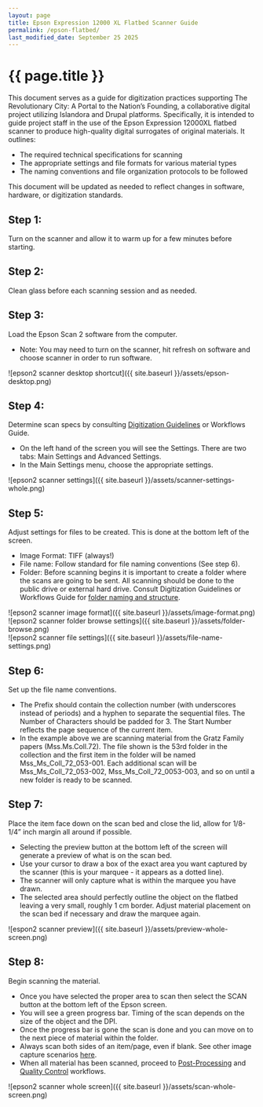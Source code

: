 ```yaml
---
layout: page
title: Epson Expression 12000 XL Flatbed Scanner Guide
permalink: /epson-flatbed/
last_modified_date: September 25 2025
---
```


# {{ page.title }}

This document serves as a guide for digitization practices supporting The Revolutionary City: A Portal to the Nation’s Founding, a collaborative digital project utilizing Islandora and Drupal platforms. Specifically, it is intended to guide project staff in the use of the Epson Expression 12000XL flatbed scanner to produce high-quality digital surrogates of original materials. It outlines:

* The required technical specifications for scanning  
* The appropriate settings and file formats for various material types  
* The naming conventions and file organization protocols to be followed  

This document will be updated as needed to reflect changes in software, hardware, or digitization standards.
## Step 1:  
Turn on the scanner and allow it to warm up for a few minutes before starting.  

## Step 2:  
Clean glass before each scanning session and as needed.  

## Step 3:  
Load the Epson Scan 2 software from the computer.
 * Note: You may need to turn on the scanner, hit refresh on software and choose scanner in order to run software.

![epson2 scanner desktop shortcut]({{ site.baseurl }}/assets/epson-desktop.png)

## Step 4:  
Determine scan specs by consulting [Digitization Guidelines](https://americanphilosophicalsociety.github.io/RevCityDocs/digitization/) or Workflows Guide.
 * On the left hand of the screen you will see the Settings. There are two tabs: Main Settings and Advanced Settings.
 * In the Main Settings menu, choose the appropriate settings.

![epson2 scanner settings]({{ site.baseurl }}/assets/scanner-settings-whole.png)  

## Step 5:
Adjust settings for files to be created. This is done at the bottom left of the screen.
 * Image Format: TIFF (always!)
 * File name: Follow standard for file naming conventions (See step 6).
 * Folder: Before scanning begins it is important to create a folder where the scans are going to be sent. All scanning should be done to the public drive or external hard drive. Consult Digitization Guidelines or Workflows Guide for [folder naming and structure](https://americanphilosophicalsociety.github.io/RevCityDocs/digitization/#file-storage).

![epson2 scanner image format]({{ site.baseurl }}/assets/image-format.png)  
![epson2 scanner folder browse settings]({{ site.baseurl }}/assets/folder-browse.png)  
![epson2 scanner file settings]({{ site.baseurl }}/assets/file-name-settings.png)  

## Step 6:  
Set up the file name conventions.
 * The Prefix should contain the collection number (with underscores instead of periods) and a hyphen to separate the sequential files. The Number of Characters should be padded for 3. The Start Number reflects the page sequence of the current item.
 * In the example above we are scanning material from the Gratz Family papers (Mss.Ms.Coll.72). The file shown is the 53rd folder in the collection and the first item in the folder will be named Mss_Ms_Coll_72_053-001. Each additional scan will be Mss_Ms_Coll_72_053-002, Mss_Ms_Coll_72_0053-003, and so on until a new folder is ready to be scanned.
  
## Step 7:  
Place the item face down on the scan bed and close the lid, allow for 1/8-1/4” inch margin all around if possible.
 * Selecting the preview button at the bottom left of the screen will generate a preview of what is on the scan bed.
 * Use your cursor to draw a box of the exact area you want captured by the scanner (this is your marquee - it appears as a dotted line).
 * The scanner will only capture what is within the marquee you have drawn.
 * The selected area should perfectly outline the object on the flatbed leaving a very small, roughly 1 cm border. Adjust material placement on the scan bed if necessary and draw the marquee again.

![espon2 scanner preview]({{ site.baseurl }}/assets/preview-whole-screen.png)  

## Step 8:
Begin scanning the material.
 * Once you have selected the proper area to scan then select the SCAN button at the bottom left of the Epson screen.
 * You will see a green progress bar. Timing of the scan depends on the size of the object and the DPI.
 * Once the progress bar is gone the scan is done and you can move on to the next piece of material within the folder.
 * Always scan both sides of an item/page, even if blank. See other image capture scenarios [here](https://americanphilosophicalsociety.github.io/RevCityDocs/digitization/#image-capture).
 * When all material has been scanned, proceed to [Post-Processing](https://americanphilosophicalsociety.github.io/RevCityDocs/digitization/#post-processing) and [Quality Control](https://americanphilosophicalsociety.github.io/RevCityDocs/digitization/#quality-control-measures) workflows.

 ![epson2 scanner whole screen]({{ site.baseurl }}/assets/scan-whole-screen.png)
     



